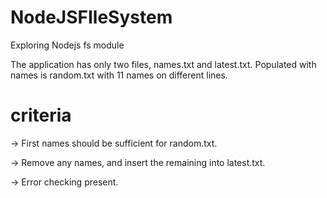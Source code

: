 # NodeJSFIleSystem
Exploring Nodejs fs module

The application has only two files, names.txt and latest.txt. Populated with names is
random.txt with 11 names on different lines. 

# criteria
-> First names should be sufficient for random.txt. 

-> Remove any names, and insert the remaining into latest.txt.

-> Error checking present.
